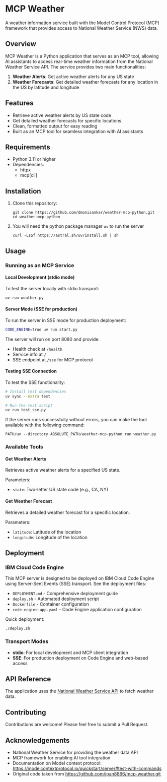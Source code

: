 
# MCP Weather

A weather information service built with the Model Control Protocol (MCP) framework that provides access to National Weather Service (NWS) data.

## Overview

MCP Weather is a Python application that serves as an MCP tool, allowing AI assistants to access real-time weather information from the National Weather Service API. The service provides two main functionalities:

1. **Weather Alerts**: Get active weather alerts for any US state
2. **Weather Forecasts**: Get detailed weather forecasts for any location in the US by latitude and longitude

## Features

- Retrieve active weather alerts by US state code
- Get detailed weather forecasts for specific locations
- Clean, formatted output for easy reading
- Built as an MCP tool for seamless integration with AI assistants

## Requirements

- Python 3.11 or higher
- Dependencies:
  - httpx
  - mcp[cli]

## Installation

1. Clone this repository:
   ```
   git clone https://github.com/dmonisankar/weather-mcp-python.git
   cd weather-mcp-python
   ```
2. You will need the python package manager `uv` to run the server
   ```
   curl -LsSf https://astral.sh/uv/install.sh | sh
   ```

## Usage

### Running as an MCP Service

#### Local Development (stdio mode)
To test the server locally with stdio transport:
```bash
uv run weather.py
```

#### Server Mode (SSE for production)
To run the server in SSE mode for production deployment:
```bash
CODE_ENGINE=true uv run start.py
```

The server will run on port 8080 and provide:
- Health check at `/health`
- Service info at `/`
- SSE endpoint at `/sse` for MCP protocol

#### Testing SSE Connection
To test the SSE functionality:
```bash
# Install test dependencies
uv sync --extra test

# Run the test script
uv run test_sse.py
```

If the server runs successfully without errors, you can make the tool available with the following command:
```
PATH/uv --directory ABSOLUTE_PATH/weather-mcp-python run weather.py
```

### Available Tools

#### Get Weather Alerts

Retrieves active weather alerts for a specified US state.

Parameters:
- `state`: Two-letter US state code (e.g., CA, NY)

#### Get Weather Forecast

Retrieves a detailed weather forecast for a specific location.

Parameters:
- `latitude`: Latitude of the location
- `longitude`: Longitude of the location

## Deployment

### IBM Cloud Code Engine

This MCP server is designed to be deployed on IBM Cloud Code Engine using Server-Sent Events (SSE) transport. See the deployment files:

- `DEPLOYMENT.md` - Comprehensive deployment guide
- `deploy.sh` - Automated deployment script
- `Dockerfile` - Container configuration
- `code-engine-app.yaml` - Code Engine application configuration

Quick deployment:
```bash
./deploy.sh
```

### Transport Modes

- **stdio**: For local development and MCP client integration
- **SSE**: For production deployment on Code Engine and web-based access

## API Reference

The application uses the [National Weather Service API](https://www.weather.gov/documentation/services-web-api) to fetch weather data.

## Contributing

Contributions are welcome! Please feel free to submit a Pull Request.

## Acknowledgements

- National Weather Service for providing the weather data API
- MCP framework for enabling AI tool integration
- Documentation on Model context protocol: https://modelcontextprotocol.io/quickstart/server#test-with-commands
- Original code taken from https://github.com/jpan8866/mcp-weather.git 
